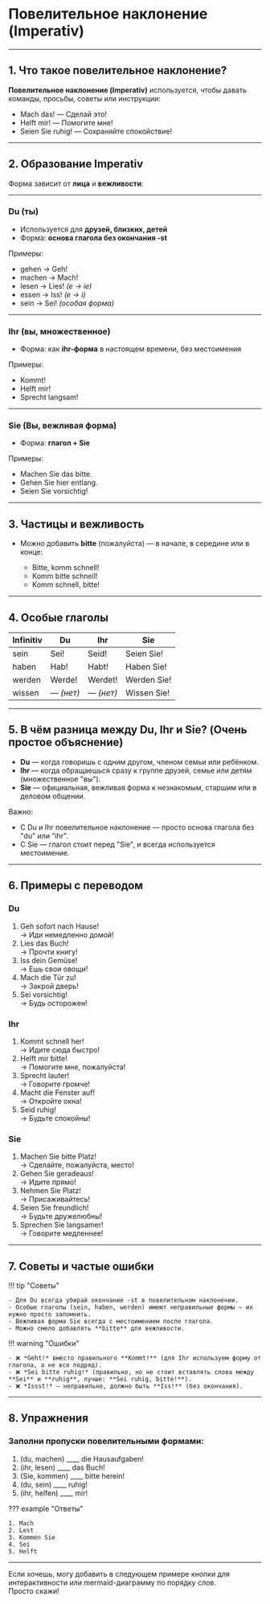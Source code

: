 # Повелительное наклонение (Imperativ)

---

## 1. Что такое повелительное наклонение?

**Повелительное наклонение (Imperativ)** используется, чтобы давать команды, просьбы, советы или инструкции:

- Mach das! — Сделай это!  
- Helft mir! — Помогите мне!  
- Seien Sie ruhig! — Сохраняйте спокойствие!

---

## 2. Образование Imperativ

Форма зависит от **лица** и **вежливости**:

---

### Du (ты)

- Используется для **друзей, близких, детей**  
- Форма: **основа глагола без окончания -st**

Примеры:  
- gehen → Geh!  
- machen → Mach!  
- lesen → Lies! *(e → ie)*  
- essen → Iss! *(e → i)*  
- sein → Sei! *(особая форма)*

---

### Ihr (вы, множественное)

- Форма: как **ihr-форма** в настоящем времени, без местоимения

Примеры:  
- Kommt!  
- Helft mir!  
- Sprecht langsam!

---

### Sie (Вы, вежливая форма)

- Форма: **глагол + Sie**

Примеры:  
- Machen Sie das bitte.  
- Gehen Sie hier entlang.  
- Seien Sie vorsichtig!

---

## 3. Частицы и вежливость

- Можно добавить **bitte** (пожалуйста) — в начале, в середине или в конце:

  - Bitte, komm schnell!  
  - Komm bitte schnell!  
  - Komm schnell, bitte!

---

## 4. Особые глаголы

| Infinitiv | Du         | Ihr         | Sie             |
|-----------|------------|-------------|------------------|
| sein      | Sei!       | Seid!       | Seien Sie!       |
| haben     | Hab!       | Habt!       | Haben Sie!       |
| werden    | Werde!     | Werdet!     | Werden Sie!      |
| wissen    | — *(нет)*  | — *(нет)*   | Wissen Sie!      |

---

## 5. В чём разница между Du, Ihr и Sie? (Очень простое объяснение)

- **Du** — когда говоришь с одним другом, членом семьи или ребёнком.  
- **Ihr** — когда обращаешься сразу к группе друзей, семье или детям (множественное "вы").  
- **Sie** — официальная, вежливая форма к незнакомым, старшим или в деловом общении.  

Важно:  
- С Du и Ihr повелительное наклонение — просто основа глагола без "du" или "ihr".  
- С Sie — глагол стоит перед "Sie", и всегда используется местоимение.

---

## 6. Примеры с переводом

### Du

1. Geh sofort nach Hause!  
   → Иди немедленно домой!  
2. Lies das Buch!  
   → Прочти книгу!  
3. Iss dein Gemüse!  
   → Ешь свои овощи!  
4. Mach die Tür zu!  
   → Закрой дверь!  
5. Sei vorsichtig!  
   → Будь осторожен!

### Ihr

1. Kommt schnell her!  
   → Идите сюда быстро!  
2. Helft mir bitte!  
   → Помогите мне, пожалуйста!  
3. Sprecht lauter!  
   → Говорите громче!  
4. Macht die Fenster auf!  
   → Откройте окна!  
5. Seid ruhig!  
   → Будьте спокойны!

### Sie

1. Machen Sie bitte Platz!  
   → Сделайте, пожалуйста, место!  
2. Gehen Sie geradeaus!  
   → Идите прямо!  
3. Nehmen Sie Platz!  
   → Присаживайтесь!  
4. Seien Sie freundlich!  
   → Будьте дружелюбны!  
5. Sprechen Sie langsamer!  
   → Говорите медленнее!

---

## 7. Советы и частые ошибки

!!! tip "Советы"

    - Для Du всегда убирай окончание -st в повелительном наклонении.  
    - Особые глаголы (sein, haben, werden) имеют неправильные формы — их нужно просто запомнить.  
    - Вежливая форма Sie всегда с местоимением после глагола.  
    - Можно смело добавлять **bitte** для вежливости.

!!! warning "Ошибки"

    - ❌ *Geht!* вместо правильного **Kommt!** (для Ihr используем форму от глагола, а не все подряд).  
    - ❌ *Sei bitte ruhig!* (правильно, но не стоит вставлять слова между **Sei** и **ruhig**, лучше: **Sei ruhig, bitte!**).  
    - ❌ *Issst!* — неправильно, должно быть **Iss!** (без окончания).

---

## 8. Упражнения

### Заполни пропуски повелительными формами:

1. (du, machen) \_\_\_\_ die Hausaufgaben!  
2. (ihr, lesen) \_\_\_\_ das Buch!  
3. (Sie, kommen) \_\_\_\_ bitte herein!  
4. (du, sein) \_\_\_\_ ruhig!  
5. (ihr, helfen) \_\_\_\_ mir!

??? example "Ответы"

    1. Mach  
    2. Lest  
    3. Kommen Sie  
    4. Sei  
    5. Helft

---

Если хочешь, могу добавить в следующем примере кнопки для интерактивности или mermaid-диаграмму по порядку слов.  
Просто скажи!
